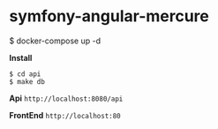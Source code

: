 # symfony-angular-mercure

\$ docker-compose up -d

**Install**

```
$ cd api
$ make db

```

**Api**
`http://localhost:8080/api`

**FrontEnd**
`http://localhost:80`
